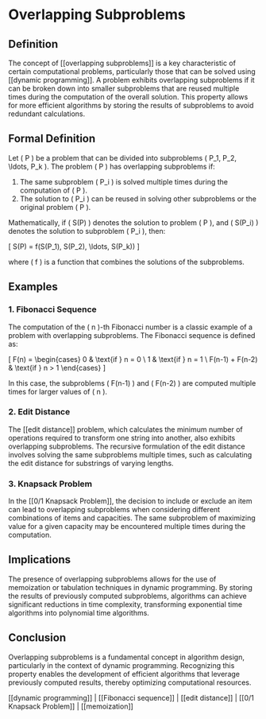 
# Overlapping Subproblems

## Definition
The concept of [[overlapping subproblems]] is a key characteristic of certain computational problems, particularly those that can be solved using [[dynamic programming]]. A problem exhibits overlapping subproblems if it can be broken down into smaller subproblems that are reused multiple times during the computation of the overall solution. This property allows for more efficient algorithms by storing the results of subproblems to avoid redundant calculations.

## Formal Definition
Let \( P \) be a problem that can be divided into subproblems \( P_1, P_2, \ldots, P_k \). The problem \( P \) has overlapping subproblems if:

1. The same subproblem \( P_i \) is solved multiple times during the computation of \( P \).
2. The solution to \( P_i \) can be reused in solving other subproblems or the original problem \( P \).

Mathematically, if \( S(P) \) denotes the solution to problem \( P \), and \( S(P_i) \) denotes the solution to subproblem \( P_i \), then:

\[
S(P) = f(S(P_1), S(P_2), \ldots, S(P_k))
\]

where \( f \) is a function that combines the solutions of the subproblems.

## Examples
### 1. Fibonacci Sequence
The computation of the \( n \)-th Fibonacci number is a classic example of a problem with overlapping subproblems. The Fibonacci sequence is defined as:

\[
F(n) = 
\begin{cases} 
0 & \text{if } n = 0 \\ 
1 & \text{if } n = 1 \\ 
F(n-1) + F(n-2) & \text{if } n > 1 
\end{cases}
\]

In this case, the subproblems \( F(n-1) \) and \( F(n-2) \) are computed multiple times for larger values of \( n \).

### 2. Edit Distance
The [[edit distance]] problem, which calculates the minimum number of operations required to transform one string into another, also exhibits overlapping subproblems. The recursive formulation of the edit distance involves solving the same subproblems multiple times, such as calculating the edit distance for substrings of varying lengths.

### 3. Knapsack Problem
In the [[0/1 Knapsack Problem]], the decision to include or exclude an item can lead to overlapping subproblems when considering different combinations of items and capacities. The same subproblem of maximizing value for a given capacity may be encountered multiple times during the computation.

## Implications
The presence of overlapping subproblems allows for the use of memoization or tabulation techniques in dynamic programming. By storing the results of previously computed subproblems, algorithms can achieve significant reductions in time complexity, transforming exponential time algorithms into polynomial time algorithms.

## Conclusion
Overlapping subproblems is a fundamental concept in algorithm design, particularly in the context of dynamic programming. Recognizing this property enables the development of efficient algorithms that leverage previously computed results, thereby optimizing computational resources.

[[dynamic programming]] | [[Fibonacci sequence]] | [[edit distance]] | [[0/1 Knapsack Problem]] | [[memoization]]
